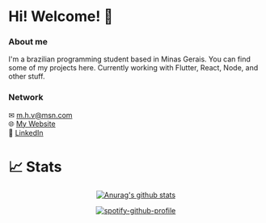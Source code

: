 # Hi! Welcome! 👋

### About me

I'm a brazilian programming student based in Minas Gerais. You can find some of my projects here. Currently working with Flutter, React, Node, and other stuff.

### Network

✉ m.h.v@msn.com  
🌐 [My Website](https://www.mateusvenancio.com.br)  
🔗 [LinkedIn](https://www.linkedin.com/in/mateushvenancio/)

# 📈 Stats

<div style="text-align:center">

[![Anurag's github stats](https://github-readme-stats.vercel.app/api?username=mateushvenancio&show_icons=true&theme=tokyonight)](https://github.com/mateushvenancio/)

</div>
<div style="text-align:center">

[![spotify-github-profile](https://spotify-github-profile.vercel.app/api/view?uid=12177547293&cover_image=true&theme=default)](https://github.com/kittinan/spotify-github-profile)

</div>
